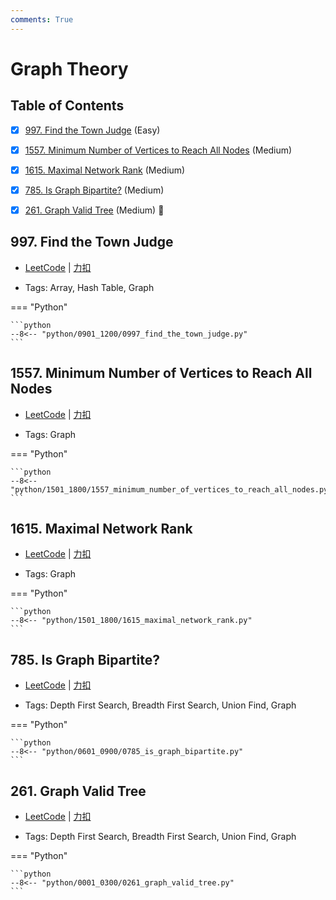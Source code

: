 ```yaml
---
comments: True
---
```


# Graph Theory

## Table of Contents

- [x] [997. Find the Town Judge](#997-find-the-town-judge) (Easy)
- [x] [1557. Minimum Number of Vertices to Reach All Nodes](#1557-minimum-number-of-vertices-to-reach-all-nodes) (Medium)
- [x] [1615. Maximal Network Rank](#1615-maximal-network-rank) (Medium)
- [x] [785. Is Graph Bipartite?](#785-is-graph-bipartite) (Medium)
- [x] [261. Graph Valid Tree](#261-graph-valid-tree) (Medium) 👑


## 997. Find the Town Judge

-    [LeetCode](https://leetcode.com/problems/find-the-town-judge/) | [力扣](https://leetcode.cn/problems/find-the-town-judge/)

-   Tags: Array, Hash Table, Graph

=== "Python"

    ```python
    --8<-- "python/0901_1200/0997_find_the_town_judge.py"
    ```



## 1557. Minimum Number of Vertices to Reach All Nodes

-    [LeetCode](https://leetcode.com/problems/minimum-number-of-vertices-to-reach-all-nodes/) | [力扣](https://leetcode.cn/problems/minimum-number-of-vertices-to-reach-all-nodes/)

-   Tags: Graph

=== "Python"

    ```python
    --8<-- "python/1501_1800/1557_minimum_number_of_vertices_to_reach_all_nodes.py"
    ```



## 1615. Maximal Network Rank

-    [LeetCode](https://leetcode.com/problems/maximal-network-rank/) | [力扣](https://leetcode.cn/problems/maximal-network-rank/)

-   Tags: Graph

=== "Python"

    ```python
    --8<-- "python/1501_1800/1615_maximal_network_rank.py"
    ```



## 785. Is Graph Bipartite?

-    [LeetCode](https://leetcode.com/problems/is-graph-bipartite/) | [力扣](https://leetcode.cn/problems/is-graph-bipartite/)

-   Tags: Depth First Search, Breadth First Search, Union Find, Graph

=== "Python"

    ```python
    --8<-- "python/0601_0900/0785_is_graph_bipartite.py"
    ```



## 261. Graph Valid Tree

-    [LeetCode](https://leetcode.com/problems/graph-valid-tree/) | [力扣](https://leetcode.cn/problems/graph-valid-tree/)

-   Tags: Depth First Search, Breadth First Search, Union Find, Graph

=== "Python"

    ```python
    --8<-- "python/0001_0300/0261_graph_valid_tree.py"
    ```
